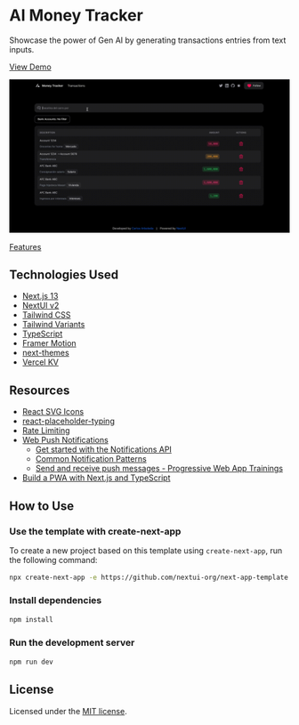 # AI Money Tracker

Showcase the power of Gen AI by generating transactions entries from text inputs.

[View Demo](https://ai-money-tracker-h1xtt6h4d-carlos-arboledas-projects-990f3974.vercel.app/)

![intro](docs/images/intro.gif)

[Features](docs/FEATURES.md)

## Technologies Used

- [Next.js 13](https://nextjs.org/docs/getting-started)
- [NextUI v2](https://nextui.org/)
- [Tailwind CSS](https://tailwindcss.com/)
- [Tailwind Variants](https://tailwind-variants.org)
- [TypeScript](https://www.typescriptlang.org/)
- [Framer Motion](https://www.framer.com/motion/)
- [next-themes](https://github.com/pacocoursey/next-themes)
- [Vercel KV](https://vercel.com/docs/storage/vercel-kv)

## Resources
- [React SVG Icons](https://reactsvgicons.com/search)
- [react-placeholder-typing](https://github.com/pashanitw/react-placeholder-typing/tree/master)
- [Rate Limiting](https://vercel.com/guides/rate-limiting-edge-middleware-vercel-kv)
- [Web Push Notifications]()
    - [Get started with the Notifications API](https://web.dev/articles/codelab-notifications-get-started)
    - [Common Notification Patterns](https://web-push-book.gauntface.com/common-notification-patterns/)
    - [Send and receive push messages - Progressive Web App Trainings](https://www.youtube.com/watch?v=N9zpRvFRmj8)
- [Build a PWA with Next.js and TypeScript](https://t-i-show.medium.com/build-a-pwa-with-next-js-and-typescript-94ead0e3e6f2)

## How to Use


### Use the template with create-next-app

To create a new project based on this template using `create-next-app`, run the following command:

```bash
npx create-next-app -e https://github.com/nextui-org/next-app-template
```

### Install dependencies

```bash
npm install
```

### Run the development server

```bash
npm run dev
```

## License

Licensed under the [MIT license](https://github.com/nextui-org/next-app-template/blob/main/LICENSE).
